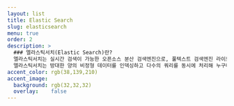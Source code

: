 ```yaml
---
layout: list
title: Elastic Search
slug: elasticsearch
menu: true
order: 2
description: >
  ### 엘라스틱서치(Elastic Search)란?
  엘라스틱서치는 실시간 검색이 가능한 오픈소스 분산 검색엔진으로, 풀텍스트 검색엔진 라이브러리인 아파치 루씬(Apache Lucene)을 기반으로 만들어진 소프트웨어이다.
  엘라스틱서치는 방대한 양의 비정형 데이터를 인덱싱하고 다수의 쿼리를 동시에 처리해 누구나 쉽고 빠르게, 효율적인 데이터관리가 가능하도록 도와준다.
accent_color: rgb(38,139,210)
accent_image:
  background: rgb(32,32,32)
  overlay:    false
---
```

